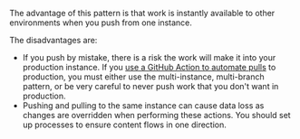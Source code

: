 The advantage of this pattern is that work is instantly available to other environments when you push from one instance.

The disadvantages are:

* If you push by mistake, there is a risk the work will make it into your production instance. If you [use a GitHub Action to automate pulls](#optional-use-a-github-action-to-automate-pulls) to production, you must either use the multi-instance, multi-branch pattern, or be very careful to never push work that you don't want in production.
* Pushing and pulling to the same instance can cause data loss as changes are overridden when performing these actions. You should set up processes to ensure content flows in one direction.
